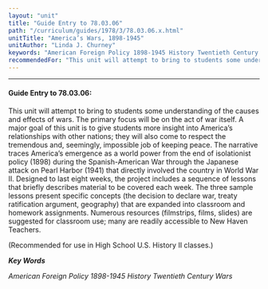 ```yaml
---
layout: "unit"
title: "Guide Entry to 78.03.06"
path: "/curriculum/guides/1978/3/78.03.06.x.html"
unitTitle: "America’s Wars, 1898-1945"
unitAuthor: "Linda J. Churney"
keywords: "American Foreign Policy 1898-1945 History Twentieth Century Wars"
recommendedFor: "This unit will attempt to bring to students some understanding of the causes and effects of wars.  The primary focus will be on the act of war itself.  A major goal of this unit is to give students more insight into America’s relationships with other nations; they will also come to respect the tremendous and, seemingly, impossible job of keeping peace.  The narrative traces America’s emergence as a world power from the end of isolationist policy (1898) during the Spanish-American War through the Japanese attack on Pearl Harbor (1941) that directly involved the country in World War II.  Designed to last eight weeks, the project includes a sequence of lessons that briefly describes material to be covered each week.  The three sample lessons present specific concepts (the decision to declare war, treaty ratification argument, geography) that are expanded into classroom and homework assignments.  Numerous resources (filmstrips, films, slides) are suggested for classroom use; many are readily accessible to New Haven Teachers."
---
```

<body>
<hr/>
 <h4>
  Guide Entry to 78.03.06:
 </h4>
 This unit will attempt to bring to students some understanding of the causes and effects of wars.  The primary focus will be on the act of war itself.  A major goal of this unit is to give students more insight into America’s relationships with other nations; they will also come to respect the tremendous and, seemingly, impossible job of keeping peace.  The narrative traces America’s emergence as a world power from the end of isolationist policy (1898) during the Spanish-American War through the Japanese attack on Pearl Harbor (1941) that directly involved the country in World War II.  Designed to last eight weeks, the project includes a sequence of lessons that briefly describes material to be covered each week.  The three sample lessons present specific concepts (the decision to declare war, treaty ratification argument, geography) that are expanded into classroom and homework assignments.  Numerous resources (filmstrips, films, slides) are suggested for classroom use; many are readily accessible to New Haven Teachers.
 <p>
  (Recommended for use in High School U.S. History II classes.)
 </p>
<p>
  <b>
   <i>
    Key Words
   </i>
  </b>
  <br/>
 </p>
 <p>
  <i>
   American Foreign Policy 1898-1945 History Twentieth Century Wars
  </i>
 </p>

</body>